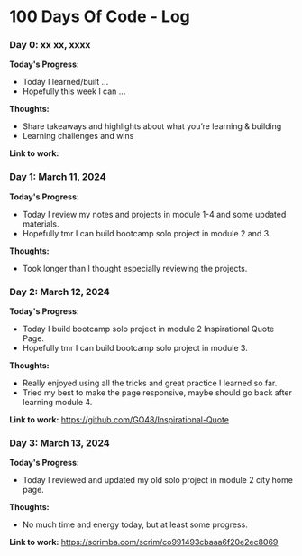 # 100 Days Of Code - Log

### Day 0: xx xx, xxxx

**Today's Progress**:
- Today I learned/built ...
- Hopefully this week I can ...

**Thoughts:**
- Share takeaways and highlights about what you’re learning & building
- Learning challenges and wins

**Link to work:**

### Day 1: March 11, 2024

**Today's Progress**:
- Today I review my notes and projects in module 1-4 and some updated materials.
- Hopefully tmr I can build bootcamp solo project in module 2 and 3.

**Thoughts:**
- Took longer than I thought especially reviewing the projects.

### Day 2: March 12, 2024

**Today's Progress**:
- Today I build bootcamp solo project in module 2 Inspirational Quote Page.
- Hopefully tmr I can build bootcamp solo project in module 3.

**Thoughts:**
- Really enjoyed using all the tricks and great practice I learned so far.
- Tried my best to make the page responsive, maybe should go back after learning module 4.

**Link to work:** https://github.com/GO48/Inspirational-Quote

### Day 3: March 13, 2024

**Today's Progress**:
- Today I reviewed and updated my old solo project in module 2 city home page.

**Thoughts:**
- No much time and energy today, but at least some progress.

**Link to work:** https://scrimba.com/scrim/co991493cbaaa6f20e2ec8069